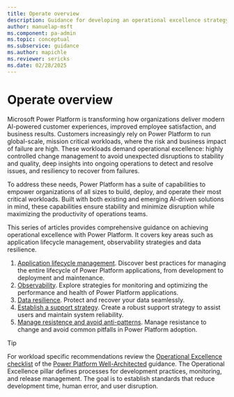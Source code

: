 ```yaml
---
title: Operate overview
description: Guidance for developing an operational excellence strategy for Power Platform solutions
author: manuelap-msft
ms.component: pa-admin
ms.topic: conceptual
ms.subservice: guidance
ms.author: mapichle
ms.reviewer: sericks
ms.date: 02/28/2025
---
```


# Operate overview

Microsoft Power Platform is transforming how organizations deliver modern AI-powered customer experiences, improved employee satisfaction, and business results. Customers increasingly rely on Power Platform to run global-scale, mission critical workloads, where the risk and business impact of failure are high. These workloads demand operational excellence: highly controlled change management to avoid unexpected disruptions to stability and quality, deep insights into ongoing operations to detect and resolve issues, and resiliency to recover from failures.

To address these needs, Power Platform has a suite of capabilities to empower organizations of all sizes to build, deploy, and operate their most critical workloads. Built with both existing and emerging AI-driven solutions in mind, these capabilities ensure stability and minimize disruption while maximizing the productivity of operations teams.

This series of articles provides comprehensive guidance on achieving operational excellence with Power Platform. It covers key areas such as application lifecycle management, observability strategies and data resilience.

1. [Application lifecycle management](alm.md). Discover best practices for managing the entire lifecycle of Power Platform applications, from development to deployment and maintenance.
1. [Observability](observability.md). Explore strategies for monitoring and optimizing the performance and health of Power Platform applications.
1. [Data resilience](data-resilience.md). Protect and recover your data seamlessly.
1. [Establish a support strategy](support-strategy.md). Create a robust support strategy to assist users and maintain system reliability.
1. [Manage resistence and avoid anti-patterns](manage-resistence.md). Manage resistance to change and avoid common pitfalls in Power Platform adoption.

> [!TIP]
> For workload specific recommendations review the [Operational Excellence checklist](/power-platform/well-architected/operational-excellence/checklist) of the [Power Platform Well-Architected](/power-platform/well-architected/) guidance. The Operational Excellence pillar defines processes for development practices, monitoring, and release management. The goal is to establish standards that reduce development time, human error, and user disruption.
